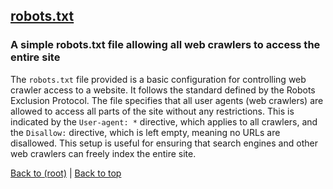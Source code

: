 ## [robots.txt](robots.txt)

### A simple robots.txt file allowing all web crawlers to access the entire site

The `robots.txt` file provided is a basic configuration for controlling web crawler access to a website. It follows the standard defined by the Robots Exclusion Protocol. The file specifies that all user agents (web crawlers) are allowed to access all parts of the site without any restrictions. This is indicated by the `User-agent: *` directive, which applies to all crawlers, and the `Disallow:` directive, which is left empty, meaning no URLs are disallowed. This setup is useful for ensuring that search engines and other web crawlers can freely index the entire site.

[Back to (root)](#root) | [Back to top](#table-of-contents)

